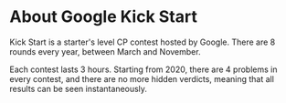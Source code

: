 # About Google Kick Start

Kick Start is a starter's level CP contest hosted by Google. There are 8 rounds every year, between March and November.

Each contest lasts 3 hours. Starting from 2020, there are 4 problems in every contest, and there are no more hidden verdicts, meaning that all results can be seen instantaneously.

<Utterances />
